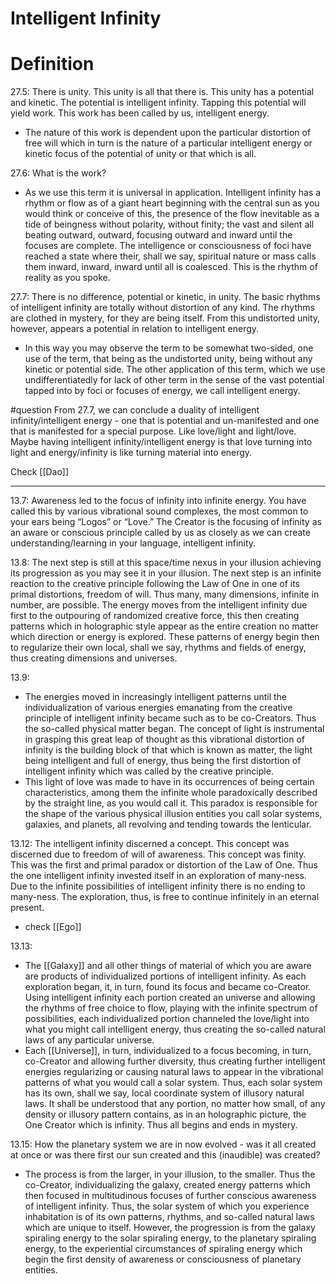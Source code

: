 # Intelligent Infinity
# Definition
27.5: There is unity. This unity is all that there is. This unity has a potential and kinetic. The potential is intelligent infinity. Tapping this potential will yield work. This work has been called by us, intelligent energy.
- The nature of this work is dependent upon the particular distortion of free will which in turn is the nature of a particular intelligent energy or kinetic focus of the potential of unity or that which is all.

27.6: What is the work?
- As we use this term it is universal in application. Intelligent infinity has a rhythm or flow as of a giant heart beginning with the central sun as you would think or conceive of this, the presence of the flow inevitable as a tide of beingness without polarity, without finity; the vast and silent all beating outward, outward, focusing outward and inward until the focuses are complete. The intelligence or consciousness of foci have reached a state where their, shall we say, spiritual nature or mass calls them inward, inward, inward until all is coalesced. This is the rhythm of reality as you spoke.

27.7: There is no difference, potential or kinetic, in unity. The basic rhythms of intelligent infinity are totally without distortion of any kind. The rhythms are clothed in mystery, for they are being itself. From this undistorted unity, however, appears a potential in relation to intelligent energy.  
- In this way you may observe the term to be somewhat two-sided, one use of the term, that being as the undistorted unity, being without any kinetic or potential side. The other application of this term, which we use undifferentiatedly for lack of other term in the sense of the vast potential tapped into by foci or focuses of energy, we call intelligent energy.

#question From 27.7, we can conclude a duality of intelligent infinity/intelligent energy - one that is potential and un-manifested and one that is manifested for a special purpose. Like love/light and light/love. Maybe having intelligent infinity/intelligent energy is that love turning into light and energy/infinity is like turning material into energy. 

Check [[Dao]]

---

13.7: Awareness led to the focus of infinity into infinite energy. You have called this by various vibrational sound complexes, the most common to your ears being “Logos” or “Love.” The Creator is the focusing of infinity as an aware or conscious principle called by us as closely as we can create understanding/learning in your language, intelligent infinity.

13.8: The next step is still at this space/time nexus in your illusion achieving its progression as you may see it in your illusion. The next step is an infinite reaction to the creative principle following the Law of One in one of its primal distortions, freedom of will. Thus many, many dimensions, infinite in number, are possible. The energy moves from the intelligent infinity due first to the outpouring of randomized creative force, this then creating patterns which in holographic style appear as the entire creation no matter which direction or energy is explored. These patterns of energy begin then to regularize their own local, shall we say, rhythms and fields of energy, thus creating dimensions and universes.

13.9:
- The energies moved in increasingly intelligent patterns until the individualization of various energies emanating from the creative principle of intelligent infinity became such as to be co-Creators. Thus the so-called physical matter began. The concept of light is instrumental in grasping this great leap of thought as this vibrational distortion of infinity is the building block of that which is known as matter, the light being intelligent and full of energy, thus being the first distortion of intelligent infinity which was called by the creative principle.
- This light of love was made to have in its occurrences of being certain characteristics, among them the infinite whole paradoxically described by the straight line, as you would call it. This paradox is responsible for the shape of the various physical illusion entities you call solar systems, galaxies, and planets, all revolving and tending towards the lenticular.

13.12: The intelligent infinity discerned a concept. This concept was discerned due to freedom of will of awareness. This concept was finity. This was the first and primal paradox or distortion of the Law of One. Thus the one intelligent infinity invested itself in an exploration of many-ness. Due to the infinite possibilities of intelligent infinity there is no ending to many-ness. The exploration, thus, is free to continue infinitely in an eternal present.
- check [[Ego]]

13.13:
- The [[Galaxy]] and all other things of material of which you are aware are products of individualized portions of intelligent infinity. As each exploration began, it, in turn, found its focus and became co-Creator. Using intelligent infinity each portion created an universe and allowing the rhythms of free choice to flow, playing with the infinite spectrum of possibilities, each individualized portion channeled the love/light into what you might call intelligent energy, thus creating the so-called natural laws of any particular universe.
- Each [[Universe]], in turn, individualized to a focus becoming, in turn, co-Creator and allowing further diversity, thus creating further intelligent energies regularizing or causing natural laws to appear in the vibrational patterns of what you would call a solar system. Thus, each solar system has its own, shall we say, local coordinate system of illusory natural laws. It shall be understood that any portion, no matter how small, of any density or illusory pattern contains, as in an holographic picture, the One Creator which is infinity. Thus all begins and ends in mystery.

13.15: How the planetary system we are in now evolved - was it all created at once or was there first our sun created and this (inaudible) was created?
- The process is from the larger, in your illusion, to the smaller. Thus the co-Creator, individualizing the galaxy, created energy patterns which then focused in multitudinous focuses of further conscious awareness of intelligent infinity. Thus, the solar system of which you experience inhabitation is of its own patterns, rhythms, and so-called natural laws which are unique to itself. However, the progression is from the galaxy spiraling energy to the solar spiraling energy, to the planetary spiraling energy, to the experiential circumstances of spiraling energy which begin the first density of awareness or consciousness of planetary entities.

